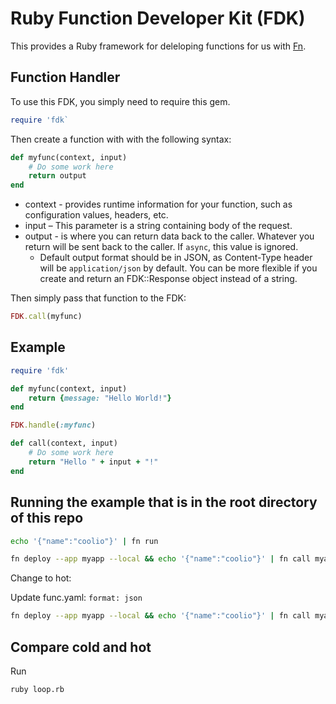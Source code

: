 # Ruby Function Developer Kit (FDK)

This provides a Ruby framework for deleloping functions for us with [Fn](https://fnproject.github.io).

## Function Handler

To use this FDK, you simply need to require this gem.

```ruby
require 'fdk`
```

Then create a function with with the following syntax:

```ruby
def myfunc(context, input) 
    # Do some work here
    return output
end
```

* context - provides runtime information for your function, such as configuration values, headers, etc.
* input – This parameter is a string containing body of the request.
* output - is where you can return data back to the caller. Whatever you return will be sent back to the caller. If `async`, this value is ignored.
  * Default output format should be in JSON, as Content-Type header will be `application/json` by default. You can be more flexible if you create and return
    an FDK::Response object instead of a string.

Then simply pass that function to the FDK:

```ruby
FDK.call(myfunc)
```

## Example

```ruby
require 'fdk'

def myfunc(context, input)
    return {message: "Hello World!"}
end

FDK.handle(:myfunc)

def call(context, input) 
    # Do some work here
    return "Hello " + input + "!"
end
```

## Running the example that is in the root directory of this repo

```sh
echo '{"name":"coolio"}' | fn run
```

```sh
fn deploy --app myapp --local && echo '{"name":"coolio"}' | fn call myapp /fdk-ruby
```

Change to hot:

Update func.yaml: `format: json`

```sh
fn deploy --app myapp --local && echo '{"name":"coolio"}' | fn call myapp /fdk-ruby
```

## Compare cold and hot

Run

```sh
ruby loop.rb
```
